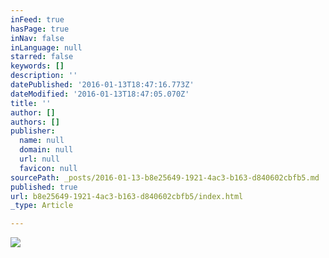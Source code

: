 ```yaml
---
inFeed: true
hasPage: true
inNav: false
inLanguage: null
starred: false
keywords: []
description: ''
datePublished: '2016-01-13T18:47:16.773Z'
dateModified: '2016-01-13T18:47:05.070Z'
title: ''
author: []
authors: []
publisher:
  name: null
  domain: null
  url: null
  favicon: null
sourcePath: _posts/2016-01-13-b8e25649-1921-4ac3-b163-d840602cbfb5.md
published: true
url: b8e25649-1921-4ac3-b163-d840602cbfb5/index.html
_type: Article

---
```

![](https://the-grid-user-content.s3-us-west-2.amazonaws.com/550d4716-b724-4bab-8c72-5359287e47ff.jpg)